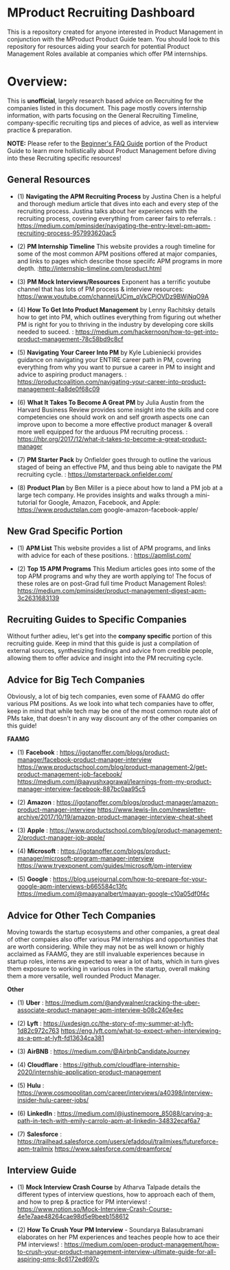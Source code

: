 # MProduct Recruiting Dashboard
This is a repository created for anyone interested in Product Management in conjunction with the MProduct Product Guide team. You should look to this repository for resources aiding your search for potential Product Management Roles available at companies which offer PM internships.  

# Overview:

This is **unofficial**, largely research based advice on Recruiting for the companies listed in this document. This page mostly covers internship information, with parts focusing on the General Recruiting Timeline, company-specific recruiting tips and pieces of advice, as well as interview practice & preparation. 


**NOTE:** Please refer to the [Beginner's FAQ Guide](https://docs.google.com/document/d/1DqiIlsDFDgEURjuu5qogYetPev4Z-76oAmxBNIwCNv0/edit) portion of the Product Guide to learn more hollistically about Product Management before diving into these Recruiting specific resources!

## General Resources

* (1) **Navigating the APM Recruiting Process** by Justina Chen is a helpful and thorough medium article that dives into each and every step of the recruiting process. Justina talks about her experiences with the recruiting process, covering everything from career fairs to referrals. : https://medium.com/pminsider/navigating-the-entry-level-pm-apm-recruiting-process-957993620ac5

* (2) **PM Internship Timeline** This website provides a rough timeline for some of the most common APM positions offered at major companies, and links to pages which describe those speciifc APM programs in more depth. :http://internship-timeline.com/product.html

* (3) **PM Mock Interviews/Resources** Exponent has a terrific youtube channel that has lots of PM process & interview resources: https://www.youtube.com/channel/UCjm_qVkCPjOVDz9BWjNqO9A

* (4) **How To Get Into Product Management** by Lenny Rachitsky details how to get into PM, which outlines everything from figuring out whether PM is right for you to thriving in the industry by developing core skills needed to suceed. : https://medium.com/hackernoon/how-to-get-into-product-management-78c58bd9c8cf

* (5) **Navigating Your Career Into PM** by Kyle Lubieniecki provides guidance on navigating your ENTIRE career path in PM, covering everything from why you want to pursue a career in PM to insight and advice to aspiring product managers. : https://productcoalition.com/navigating-your-career-into-product-management-4a8de0f68c09

* (6) **What It Takes To Become A Great PM** by Julia Austin from the Harvard Business Review provides some insight into the skills and core competencies one should work on and self growth aspects one can improve upon to become a more effective product manager & overall more well equipped for the arduous PM recruiting process. : https://hbr.org/2017/12/what-it-takes-to-become-a-great-product-manager

* (7) **PM Starter Pack** by Onfielder goes through to outline the various staged of being an effective PM, and thus being able to navigate the PM recruiting cycle. : https://pmstarterpack.onfielder.com/

* (8) **Product Plan** by Ben Miller is a piece about how to land a PM job at a large tech company. He provides insights and walks through a mini-tutorial for Google, Amazon, Facebook, and Apple: https://www.productplan.com google-amazon-facebook-apple/

## New Grad Specific Portion
* (1) **APM List** This website provides a list of APM programs, and links with advice for each of these positions. :  https://apmlist.com/

* (2) **Top 15 APM Programs** This Medium articles goes into some of the top APM programs and why they are worth applying to! The focus of these roles are on post-Grad full time Product Management Roles!: https://medium.com/pminsider/product-management-digest-apm-3c2631683139

## Recruiting Guides to Specific Companies
Without further adieu, let's get into the **company specific** portion of this recruiting guide. Keep in mind that this guide is just a compilation of external sources, synthesizing findings and advice from credible people, allowing them to offer advice and insight into the PM recruiting cycle. 

## Advice for Big Tech Companies
Obviously, a lot of big tech companies, even some of FAAMG do offer various PM positions. As we look into what tech companies have to offer, keep in mind that while tech may be one of the most common route alot of PMs take, that doesn't in any way discount any of the other companies on this guide!

**FAAMG**
* (1) **Facebook**  : https://igotanoffer.com/blogs/product-manager/facebook-product-manager-interview
                      https://www.productschool.com/blog/product-management-2/get-product-management-job-facebook/
                      https://medium.com/@aayushxagrawal/learnings-from-my-product-manager-interview-facebook-887bc0aa95c5

* (2) **Amazon** : https://igotanoffer.com/blogs/product-manager/amazon-product-manager-interview
                   https://www.lewis-lin.com/newsletter-archive/2017/10/19/amazon-product-manager-interview-cheat-sheet

* (3) **Apple** : https://www.productschool.com/blog/product-management-2/product-manager-job-apple/

* (4) **Microsoft** : https://igotanoffer.com/blogs/product-manager/microsoft-program-manager-interview
                      https://www.tryexponent.com/guides/microsoft/pm-interview

* (5) **Google** : https://blog.usejournal.com/how-to-prepare-for-your-google-apm-interviews-b665584c13fc
https://medium.com/@maayanalbert/maayan-google-c10a05df0f4c


## Advice for Other Tech Companies
Moving towards the startup ecosystems and other companies, a great deal of other compaies also offer various PM internships and opportunities that are worth considering. While they may not be as well known or highly acclaimed as FAAMG, they are still invaluable experiences because in startup roles, interns are expected to wear a lot of hats, which in turn gives them exposure to working in various roles in the startup, overall making them a more versatile, well rounded Product Manager.

**Other**
* (1) **Uber**  : https://medium.com/@andywalner/cracking-the-uber-associate-product-manager-apm-interview-b08c240e4ec

* (2) **Lyft** : https://uxdesign.cc/the-story-of-my-summer-at-lyft-1d82c972c763
                 https://eng.lyft.com/what-to-expect-when-interviewing-as-a-pm-at-lyft-fd13634ca381

* (3) **AirBNB** : https://medium.com/@AirbnbCandidateJourney

* (4) **Cloudflare** : https://github.com/cloudflare-internship-2020/internship-application-product-management

* (5) **Hulu**  : https://www.cosmopolitan.com/career/interviews/a40398/interview-insider-hulu-career-jobs/

* (6) **LinkedIn**  :   https://medium.com/@justinemoore_85088/carving-a-path-in-tech-with-emily-carrolo-apm-at-linkedin-34832ecaf6a7

* (7) **Salesforce**  : https://trailhead.salesforce.com/users/efaddoul/trailmixes/futureforce-apm-trailmix
                        https://www.salesforce.com/dreamforce/

## Interview Guide

* (1) **Mock Interview Crash Course** by Atharva Talpade details the different types of interview questions, how to approach each of them, and how to prep & practice for PM interviews! : https://www.notion.so/Mock-Interview-Crash-Course-4e1e7aae48264cae98d5e9beeb158612

* (2) **How To Crush Your PM Interview** - Soundarya Balasubramani elaborates on her PM experiences and teaches people how to ace their PM interviews! : https://medium.com/open-product-management/how-to-crush-your-product-management-interview-ultimate-guide-for-all-aspiring-pms-8c6172ed697c
